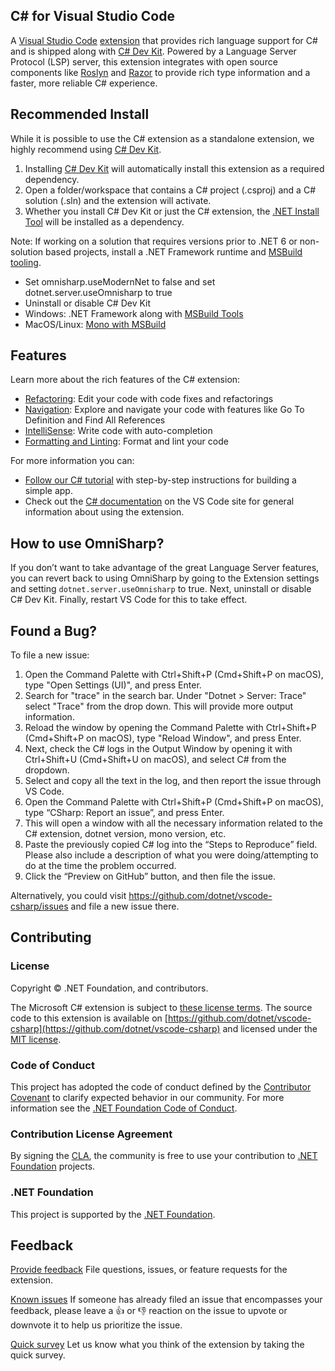 ## C# for Visual Studio Code
A [Visual Studio Code](https://code.visualstudio.com/) [extension](https://marketplace.visualstudio.com/VSCode) that provides rich language support for C# and is shipped along with [C# Dev Kit][csdevkitextension]. Powered by a Language Server Protocol (LSP) server, this extension integrates with open source components like [Roslyn](https://github.com/dotnet/roslyn) and [Razor](https://github.com/dotnet/razor) to provide rich type information and a faster, more reliable C# experience.

## Recommended Install
While it is possible to use the C# extension as a standalone extension, we highly recommend using [C# Dev Kit][csdevkitextension].

1. Installing [C# Dev Kit][csdevkitextension] will automatically install this extension as a required dependency.
2. Open a folder/workspace that contains a C# project (.csproj) and a C# solution (.sln) and the extension will activate.
3. Whether you install C# Dev Kit or just the C# extension, the [.NET Install Tool](https://marketplace.visualstudio.com/items?itemName=ms-dotnettools.vscode-dotnet-runtime) will be installed as a dependency.

Note: If working on a solution that requires versions prior to .NET 6 or non-solution based projects, install a .NET Framework runtime and [MSBuild tooling](https://visualstudio.microsoft.com/downloads/#build-tools-for-visual-studio-2022).
  * Set omnisharp.useModernNet to false and set dotnet.server.useOmnisharp to true
  * Uninstall or disable C# Dev Kit
  * Windows: .NET Framework along with [MSBuild Tools](https://visualstudio.microsoft.com/downloads/#build-tools-for-visual-studio-2022)
  * MacOS/Linux: [Mono with MSBuild](https://www.mono-project.com/download/preview/)

## Features
Learn more about the rich features of the C# extension:
  * [Refactoring](https://code.visualstudio.com/docs/csharp/refactoring): Edit your code with code fixes and refactorings
  * [Navigation](https://code.visualstudio.com/docs/csharp/navigate-edit): Explore and navigate your code with features like Go To Definition and Find All References
  * [IntelliSense](https://code.visualstudio.com/docs/csharp/navigate-edit): Write code with auto-completion
  * [Formatting and Linting](https://code.visualstudio.com/docs/csharp/formatting-linting): Format and lint your code

For more information you can:

- [Follow our C# tutorial](https://code.visualstudio.com/docs/csharp/get-started) with step-by-step instructions for building a simple app.
- Check out the [C# documentation](https://code.visualstudio.com/docs/languages/csharp) on the VS Code site for general information about using the extension.

## How to use OmniSharp?
If you don’t want to take advantage of the great Language Server features, you can revert back to using OmniSharp by going to the Extension settings and setting `dotnet.server.useOmnisharp` to true. Next, uninstall or disable C# Dev Kit. Finally, restart VS Code for this to take effect.

## Found a Bug?
To file a new issue:

1. Open the Command Palette with Ctrl+Shift+P (Cmd+Shift+P on macOS), type "Open Settings (UI)", and press Enter.
2. Search for "trace" in the search bar. Under "Dotnet > Server: Trace" select "Trace" from the drop down. This will provide more output information.
3. Reload the window by opening the Command Palette with Ctrl+Shift+P (Cmd+Shift+P on macOS), type "Reload Window", and press Enter.
4. Next, check the C# logs in the Output Window by opening it with Ctrl+Shift+U (Cmd+Shift+U on macOS), and select C# from the dropdown.
5. Select and copy all the text in the log, and then report the issue through VS Code.
6. Open the Command Palette with Ctrl+Shift+P (Cmd+Shift+P on macOS), type “CSharp: Report an issue”, and press Enter.
7. This will open a window with all the necessary information related to the C# extension, dotnet version, mono version, etc.
8. Paste the previously copied C# log into the “Steps to Reproduce” field. Please also include a description of what you were doing/attempting to do at the time the problem occurred.
9. Click the “Preview on GitHub” button, and then file the issue.

Alternatively, you could visit https://github.com/dotnet/vscode-csharp/issues and file a new issue there.

## Contributing

### License

Copyright © .NET Foundation, and contributors.

The Microsoft C# extension is subject to [these license terms](https://github.com/dotnet/vscode-csharp/blob/main/RuntimeLicenses/license.txt).
The source code to this extension is available on [https://github.com/dotnet/vscode-csharp](https://github.com/dotnet/vscode-csharp) and licensed under the [MIT license](https://github.com/dotnet/vscode-csharp/LICENSE.txt).

### Code of Conduct

This project has adopted the code of conduct defined by the [Contributor Covenant](http://contributor-covenant.org/)
to clarify expected behavior in our community.
For more information see the [.NET Foundation Code of Conduct](http://www.dotnetfoundation.org/code-of-conduct).

### Contribution License Agreement

By signing the [CLA](https://cla.dotnetfoundation.org/), the community is free to use your contribution to [.NET Foundation](http://www.dotnetfoundation.org) projects.

### .NET Foundation

This project is supported by the [.NET Foundation](http://www.dotnetfoundation.org).

## Feedback

<!-- 
[FAQs]
Check out the FAQs before filing a question. 
-->

[Provide feedback](https://github.com/dotnet/vscode-csharp/issues)
File questions, issues, or feature requests for the extension.

[Known issues](https://github.com/dotnet/vscode-csharp/issues)
If someone has already filed an issue that encompasses your feedback, please leave a 👍 or 👎 reaction on the issue to upvote or downvote it to help us prioritize the issue.

[Quick survey](https://www.research.net/r/8KGJ9V8?o=[o_value]&v=[v_value]&m=[m_value])
Let us know what you think of the extension by taking the quick survey.


[csdevkitextension]: https://marketplace.visualstudio.com/items?itemName=ms-dotnettools.csdevkit

